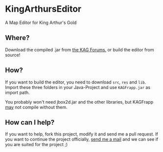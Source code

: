 KingArthursEditor
=================

A Map Editor for King Arthur's Gold

Where?
------
Download the compiled .jar from <a href="https://forum.kag2d.com/resources/map-editor.173/">the KAG Forums.</a>
or build the editor from source!

How?
----
If you want to build the editor, you need to download `src`, `res` and `lib`.
Import these three folders in your Java-Project and use `KAGFrapp.jar` as import path.

You probably won't need jbox2d.jar and the other libraries, but KAGFrapp <u>may</u> not compile without them.

How can I help?
---------------
If you want to help, fork this project, modify it and send me a pull request. If you want to continue the project officially, <a href="mailto:christian.schael87@gmail.com">send me a mail</a> and we can see if you are suited for the project ;)
